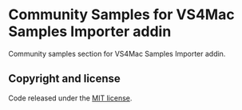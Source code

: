 # Community Samples for VS4Mac Samples Importer addin

Community samples section for VS4Mac Samples Importer addin. 

## Copyright and license

Code released under the [MIT license](https://opensource.org/licenses/MIT).